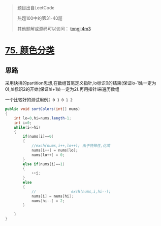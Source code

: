 > 题目出自LeetCode
>
> 热题100中的第31-40题
>
>  其他题解或源码可以访问： [tongji4m3](https://github.com/tongji4m3/LeetCode)



# [75. 颜色分类](https://leetcode-cn.com/problems/sort-colors/)

## 思路

采用快排的partition思想,在数组首尾定义指针,lo标识0的结束(保证lo-1处一定为0),hi标识2的开始(保证hi+1处一定为2).再用指针i来遍历数组

一个比较好的测试用例`2 0 1 0 1 2`

```java
public void sortColors(int[] nums)
{
    int lo=0,hi=nums.length-1;
    int i=0;
    while(i<=hi)
    {
        if(nums[i]==0)
        {
            //exch(nums,i++,lo++); 由于特殊性,化简
            nums[i++] = nums[lo];
            nums[lo++] = 0;
        }
        else if(nums[i]==1)
        {
            ++i;
        }
        else
        {
            //                exch(nums,i,hi--);
            nums[i] = nums[hi];
            nums[hi--] = 2;
        }

    }
}
```

